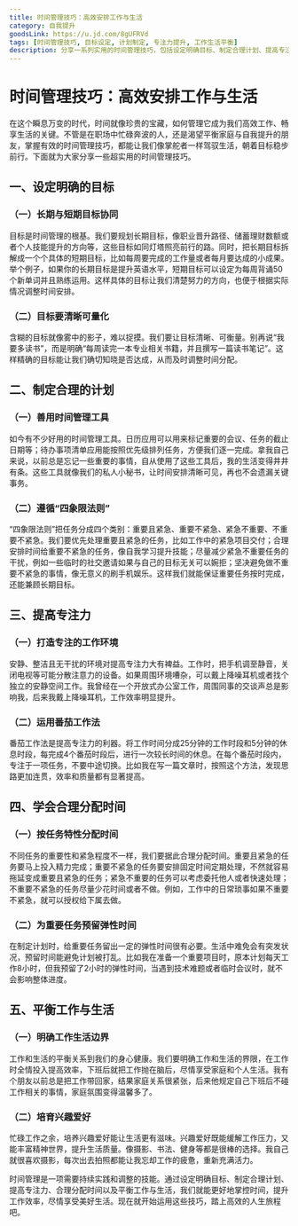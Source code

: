 ```yaml
---
title: 时间管理技巧：高效安排工作与生活
category: 自我提升
goodsLink: https://u.jd.com/8gUFRVd
tags: [时间管理技巧, 目标设定, 计划制定, 专注力提升, 工作生活平衡]
description: 分享一系列实用的时间管理技巧，包括设定明确目标、制定合理计划、提高专注力、合理分配时间以及平衡工作与生活等方面，帮助读者高效安排工作与生活，提升工作效率并享受美好生活。
---
```


# 时间管理技巧：高效安排工作与生活

在这个瞬息万变的时代，时间就像珍贵的宝藏，如何管理它成为我们高效工作、畅享生活的关键。不管是在职场中忙碌奔波的人，还是渴望平衡家庭与自我提升的朋友，掌握有效的时间管理技巧，都能让我们像掌舵者一样驾驭生活，朝着目标稳步前行。下面就为大家分享一些超实用的时间管理技巧。

## 一、设定明确的目标
### （一）长期与短期目标协同
目标是时间管理的根基。我们要规划长期目标，像职业晋升路径、储蓄理财数额或者个人技能提升的方向等，这些目标如同灯塔照亮前行的路。同时，把长期目标拆解成一个个具体的短期目标，比如每周要完成的工作量或者每月要达成的小成果。举个例子，如果你的长期目标是提升英语水平，短期目标可以设定为每周背诵50个新单词并且熟练运用。这样具体的目标让我们清楚努力的方向，也便于根据实际情况调整时间安排。

### （二）目标要清晰可量化
含糊的目标就像雾中的影子，难以捉摸。我们要让目标清晰、可衡量。别再说“我要多读书”，而是明确“每周读完一本专业相关书籍，并且撰写一篇读书笔记”。这样精确的目标能让我们确切知晓是否达成，从而及时调整时间分配。

## 二、制定合理的计划
### （一）善用时间管理工具
如今有不少好用的时间管理工具。日历应用可以用来标记重要的会议、任务的截止日期等；待办事项清单应用能按照优先级排列任务，方便我们逐一完成。拿我自己来说，以前总是忘记一些重要的事情，自从使用了这些工具后，我的生活变得井井有条。这些工具就像我们的私人小秘书，让时间安排清晰可见，再也不会遗漏关键事务。

### （二）遵循“四象限法则”
“四象限法则”把任务分成四个类别：重要且紧急、重要不紧急、紧急不重要、不重要不紧急。我们要优先处理重要且紧急的任务，比如工作中的紧急项目交付；合理安排时间给重要不紧急的任务，像自我学习提升技能；尽量减少紧急不重要任务的干扰，例如一些临时的社交邀请如果与自己的目标无关可以婉拒；坚决避免做不重要不紧急的事情，像无意义的刷手机娱乐。这样我们就能保证重要任务按时完成，还能兼顾长期目标。

## 三、提高专注力
### （一）打造专注的工作环境
安静、整洁且无干扰的环境对提高专注力大有裨益。工作时，把手机调至静音，关闭电视等可能分散注意力的设备。如果周围环境嘈杂，可以戴上降噪耳机或者找个独立的安静空间工作。我曾经在一个开放式办公室工作，周围同事的交谈声总是影响我，后来我戴上降噪耳机，工作效率明显提升。

### （二）运用番茄工作法
番茄工作法是提高专注力的利器。将工作时间分成25分钟的工作时段和5分钟的休息时段，每完成4个番茄时段后，进行一次较长时间的休息。在每个番茄时段内，专注于一项任务，不要中途切换。比如我在写一篇文章时，按照这个方法，发现思路更加连贯，效率和质量都有显著提高。

## 四、学会合理分配时间
### （一）按任务特性分配时间
不同任务的重要性和紧急程度不一样，我们要据此合理分配时间。重要且紧急的任务要马上投入精力完成；重要不紧急的任务要安排固定时间定期处理，不然就容易拖延变成重要且紧急的任务；紧急不重要的任务可以考虑委托他人或者快速处理；不重要不紧急的任务尽量少花时间或者不做。例如，工作中的日常琐事如果不重要不紧急，就可以授权给下属去做。

### （二）为重要任务预留弹性时间
在制定计划时，给重要任务留出一定的弹性时间很有必要。生活中难免会有突发状况，预留时间能避免计划被打乱。比如我在准备一个重要项目时，原本计划每天工作8小时，但我预留了2小时的弹性时间，当遇到技术难题或者临时会议时，就不会影响整体进度。

## 五、平衡工作与生活
### （一）明确工作生活边界
工作和生活的平衡关系到我们的身心健康。我们要明确工作和生活的界限，在工作时全情投入提高效率，下班后就把工作抛在脑后，尽情享受家庭和个人生活。我有个朋友以前总是把工作带回家，结果家庭关系很紧张，后来他规定自己下班后不碰工作相关的事情，家庭氛围变得温馨多了。

### （二）培育兴趣爱好
忙碌工作之余，培养兴趣爱好能让生活更有滋味。兴趣爱好既能缓解工作压力，又能丰富精神世界，提升生活质量。像摄影、书法、健身等都是很棒的选择。我自己就很喜欢摄影，每次出去拍照都能让我忘却工作的疲惫，重新充满活力。

时间管理是一项需要持续实践和调整的技能。通过设定明确目标、制定合理计划、提高专注力、合理分配时间以及平衡工作与生活，我们就能更好地掌控时间，提升工作效率，尽情享受美好生活。现在就开始运用这些技巧，踏上高效的人生旅程吧。